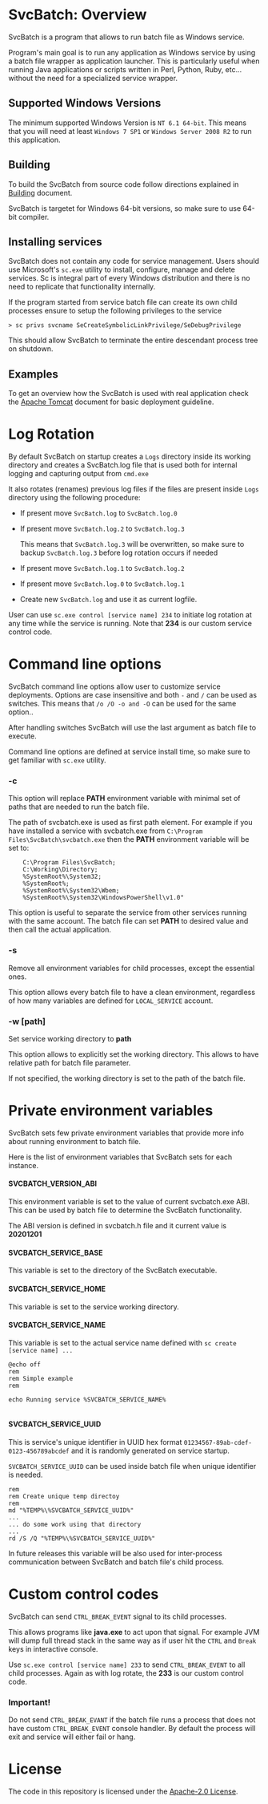# SvcBatch: Overview

SvcBatch is a program that allows to run batch file
as Windows service.

Program's main goal is to run any application as Windows
service by using a batch file wrapper as application launcher.
This is particularly useful when running Java applications or
scripts written in Perl, Python, Ruby, etc... without the need
for a specialized service wrapper.


## Supported Windows Versions

The minimum supported Windows Version is `NT 6.1 64-bit`.
This means that you will need at least `Windows 7 SP1` or `Windows Server 2008 R2`
to run this application.


## Building

To build the SvcBatch from source code follow
directions explained in [Building](docs/building.md) document.

SvcBatch is targetet for Windows 64-bit versions, so make sure
to use 64-bit compiler.

## Installing services

SvcBatch does not contain any code for service management.
Users should use Microsoft's `sc.exe` utility to
install, configure, manage and delete services.
Sc is integral part of every Windows distribution and
there is no need to replicate that functionality internally.

If the program started from service batch file can create
its own child processes ensure to setup the following
privileges to the service

```no-highlight
> sc privs svcname SeCreateSymbolicLinkPrivilege/SeDebugPrivilege
```

This should allow SvcBatch to terminate the entire
descendant process tree on shutdown.

## Examples

To get an overview how the SvcBatch is used with real
application check the [Apache Tomcat](docs/examples/apachetomcat.md)
document for basic deployment guideline.


# Log Rotation

By default SvcBatch on startup creates a `Logs` directory inside its
working directory and creates a SvcBatch.log file that is used both
for internal logging and capturing output from `cmd.exe`

It also rotates (renames) previous log files if the files are
present inside `Logs` directory using the following procedure:

* If present move `SvcBatch.log` to `SvcBatch.log.0`
* If present move `SvcBatch.log.2` to `SvcBatch.log.3`

  This means that `SvcBatch.log.3` will be overwritten, so make sure
  to backup `SvcBatch.log.3` before log rotation occurs if needed

* If present move `SvcBatch.log.1` to `SvcBatch.log.2`
* If present move `SvcBatch.log.0` to `SvcBatch.log.1`
* Create new `SvcBatch.log` and use it as current logfile.


User can use `sc.exe control [service name] 234` to initiate
log rotation at any time while the service is running.
Note that **234** is our custom service control code.


# Command line options

SvcBatch command line options allow user to customize
service deployments. Options are case insensitive and both `-` and `/` can be
used as switches. This means that `/o /O -o and -O` can be used for the same option..

After handling switches SvcBatch will use the last argument
as batch file to execute.

Command line options are defined at service install time, so
make sure to get familiar with `sc.exe` utility.

### -c

This option will replace **PATH** environment variable with minimal
set of paths that are needed to run the batch file.

The path of svcbatch.exe is used as first path element.
For example if you have installed a service with svcbatch.exe from
`C:\Program Files\SvcBatch\svcbatch.exe` then the **PATH** environment
variable will be set to:


```no-highlight
    C:\Program Files\SvcBatch;
    C:\Working\Directory;
    %SystemRoot%\System32;
    %SystemRoot%;
    %SystemRoot%\System32\Wbem;
    %SystemRoot%\System32\WindowsPowerShell\v1.0"
```

This option is useful to separate the service from
other services running with the same account.
The batch file can set **PATH** to desired value
and then call the actual application.


### -s

Remove all environment variables for child
processes, except the essential ones.

This option allows every batch file to have a clean
environment, regardless of how many variables are
defined for `LOCAL_SERVICE` account.


### -w [path]

Set service working directory to **path**

This option allows to explicitly set the working
directory. This allows to have relative path
for batch file parameter.

If not specified, the working directory is set
to the path of the batch file.


# Private environment variables

SvcBatch sets few private environment variables that
provide more info about running environment to batch file.



Here is the list of environment variables that
SvcBatch sets for each instance.

#### SVCBATCH_VERSION_ABI

This environment variable is set to the value of
current svcbatch.exe ABI. This can be used by batch
file to determine the SvcBatch functionality.

The ABI version is defined in svcbatch.h file and
it current value is **20201201**

#### SVCBATCH_SERVICE_BASE

This variable is set to the directory of the SvcBatch
executable.

#### SVCBATCH_SERVICE_HOME

This variable is set to the service working directory.

#### SVCBATCH_SERVICE_NAME

This variable is set to the actual service name
defined with `sc create [service name] ...`

```batchfile
@echo off
rem
rem Simple example
rem

echo Running service %SVCBATCH_SERVICE_NAME%


```

#### SVCBATCH_SERVICE_UUID

This is service's unique identifier in UUID hex format
`01234567-89ab-cdef-0123-456789abcdef` and it is
randomly generated on service startup.

`SVCBATCH_SERVICE_UUID` can be used inside batch file
when unique identifier is needed.

```batchfile
rem
rem Create unique temp directoy
rem
md "%TEMP%\%SVCBATCH_SERVICE_UUID%"
...
... do some work using that directory
...
rd /S /Q "%TEMP%\%SVCBATCH_SERVICE_UUID%"

```

In future releases this variable will be also used
for inter-process communication between SvcBatch and
batch file's child process.


# Custom control codes

SvcBatch can send `CTRL_BREAK_EVENT` signal to its child processes.

This allows programs like **java.exe** to act upon that signal.
For example JVM will dump full thread stack in the same way
as if user hit the `CTRL` and `Break` keys in interactive console.

Use `sc.exe control [service name] 233` to send
`CTRL_BREAK_EVENT` to all child processes.
Again as with log rotate, the **233** is our custom control code.

### Important!

Do not send `CTRL_BREAK_EVANT` if the batch file runs a process
that does not have custom `CTRL_BREAK_EVENT` console handler.
By default the process will exit and service will either fail or hang.



# License

The code in this repository is licensed under the [Apache-2.0 License](LICENSE.txt).

